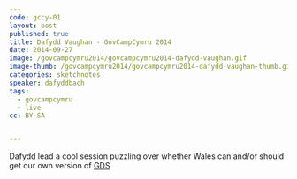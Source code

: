 ```yaml
---
code: gccy-01
layout: post
published: true
title: Dafydd Vaughan - GovCampCymru 2014
date: 2014-09-27
image: /govcampcymru2014/govcampcymru2014-dafydd-vaughan.gif
image-thumb: /govcampcymru2014/govcampcymru2014-dafydd-vaughan-thumb.gif
categories: sketchnotes
speaker: dafyddbach
tags:
  - govcampcymru
  - live
cc: BY-SA


---
```


 Dafydd lead a cool session puzzling over whether Wales can and/or should get our own version of [GDS](https://gds.blog.gov.uk/category/gds/)
